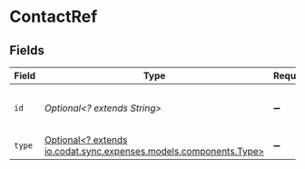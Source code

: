 # ContactRef


## Fields

| Field                                                                                                | Type                                                                                                 | Required                                                                                             | Description                                                                                          | Example                                                                                              |
| ---------------------------------------------------------------------------------------------------- | ---------------------------------------------------------------------------------------------------- | ---------------------------------------------------------------------------------------------------- | ---------------------------------------------------------------------------------------------------- | ---------------------------------------------------------------------------------------------------- |
| `id`                                                                                                 | *Optional<? extends String>*                                                                         | :heavy_minus_sign:                                                                                   | Identifier of supplier or customer.                                                                  | 40e3e57c-2322-4898-966c-ca41adfd23fd                                                                 |
| `type`                                                                                               | [Optional<? extends io.codat.sync.expenses.models.components.Type>](../../models/components/Type.md) | :heavy_minus_sign:                                                                                   | The type of contact.                                                                                 | Supplier                                                                                             |